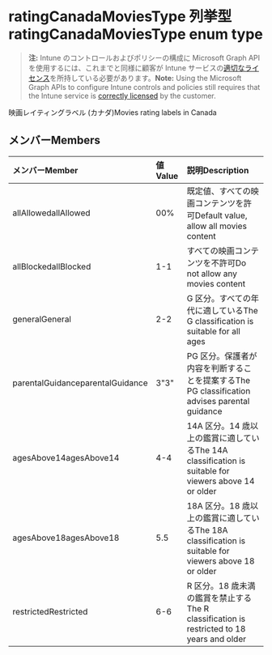# <a name="ratingcanadamoviestype-enum-type"></a><span data-ttu-id="70dd4-101">ratingCanadaMoviesType 列挙型</span><span class="sxs-lookup"><span data-stu-id="70dd4-101">ratingCanadaMoviesType enum type</span></span>

> <span data-ttu-id="70dd4-102">**注:** Intune のコントロールおよびポリシーの構成に Microsoft Graph API を使用するには、これまでと同様に顧客が Intune サービスの[適切なライセンス](https://go.microsoft.com/fwlink/?linkid=839381)を所持している必要があります。</span><span class="sxs-lookup"><span data-stu-id="70dd4-102">**Note:** Using the Microsoft Graph APIs to configure Intune controls and policies still requires that the Intune service is [correctly licensed](https://go.microsoft.com/fwlink/?linkid=839381) by the customer.</span></span>

<span data-ttu-id="70dd4-103">映画レイティングラベル (カナダ)</span><span class="sxs-lookup"><span data-stu-id="70dd4-103">Movies rating labels in Canada</span></span>
## <a name="members"></a><span data-ttu-id="70dd4-104">メンバー</span><span class="sxs-lookup"><span data-stu-id="70dd4-104">Members</span></span>
|<span data-ttu-id="70dd4-105">メンバー</span><span class="sxs-lookup"><span data-stu-id="70dd4-105">Member</span></span>|<span data-ttu-id="70dd4-106">値</span><span class="sxs-lookup"><span data-stu-id="70dd4-106">Value</span></span>|<span data-ttu-id="70dd4-107">説明</span><span class="sxs-lookup"><span data-stu-id="70dd4-107">Description</span></span>|
|:---|:---|:---|
|<span data-ttu-id="70dd4-108">allAllowed</span><span class="sxs-lookup"><span data-stu-id="70dd4-108">allAllowed</span></span>|<span data-ttu-id="70dd4-109">0</span><span class="sxs-lookup"><span data-stu-id="70dd4-109">0%</span></span>|<span data-ttu-id="70dd4-110">既定値、すべての映画コンテンツを許可</span><span class="sxs-lookup"><span data-stu-id="70dd4-110">Default value, allow all movies content</span></span>|
|<span data-ttu-id="70dd4-111">allBlocked</span><span class="sxs-lookup"><span data-stu-id="70dd4-111">allBlocked</span></span>|<span data-ttu-id="70dd4-112">1</span><span class="sxs-lookup"><span data-stu-id="70dd4-112">-1</span></span>|<span data-ttu-id="70dd4-113">すべての映画コンテンツを不許可</span><span class="sxs-lookup"><span data-stu-id="70dd4-113">Do not allow any movies content</span></span>|
|<span data-ttu-id="70dd4-114">general</span><span class="sxs-lookup"><span data-stu-id="70dd4-114">General</span></span>|<span data-ttu-id="70dd4-115">2</span><span class="sxs-lookup"><span data-stu-id="70dd4-115">-2</span></span>|<span data-ttu-id="70dd4-116">G 区分。すべての年代に適している</span><span class="sxs-lookup"><span data-stu-id="70dd4-116">The G classification is suitable for all ages</span></span>|
|<span data-ttu-id="70dd4-117">parentalGuidance</span><span class="sxs-lookup"><span data-stu-id="70dd4-117">parentalGuidance</span></span>|<span data-ttu-id="70dd4-118">3</span><span class="sxs-lookup"><span data-stu-id="70dd4-118">"3"</span></span>|<span data-ttu-id="70dd4-119">PG 区分。保護者が内容を判断することを提案する</span><span class="sxs-lookup"><span data-stu-id="70dd4-119">The PG classification advises parental guidance</span></span>|
|<span data-ttu-id="70dd4-120">agesAbove14</span><span class="sxs-lookup"><span data-stu-id="70dd4-120">agesAbove14</span></span>|<span data-ttu-id="70dd4-121">4</span><span class="sxs-lookup"><span data-stu-id="70dd4-121">-4</span></span>|<span data-ttu-id="70dd4-122">14A 区分。14 歳以上の鑑賞に適している</span><span class="sxs-lookup"><span data-stu-id="70dd4-122">The 14A classification is suitable for viewers above 14 or older</span></span>|
|<span data-ttu-id="70dd4-123">agesAbove18</span><span class="sxs-lookup"><span data-stu-id="70dd4-123">agesAbove18</span></span>|<span data-ttu-id="70dd4-124">5</span><span class="sxs-lookup"><span data-stu-id="70dd4-124">.5</span></span>|<span data-ttu-id="70dd4-125">18A 区分。18 歳以上の鑑賞に適している</span><span class="sxs-lookup"><span data-stu-id="70dd4-125">The 18A classification is suitable for viewers above 18 or older</span></span>|
|<span data-ttu-id="70dd4-126">restricted</span><span class="sxs-lookup"><span data-stu-id="70dd4-126">Restricted</span></span>|<span data-ttu-id="70dd4-127">6</span><span class="sxs-lookup"><span data-stu-id="70dd4-127">-6</span></span>|<span data-ttu-id="70dd4-128">R 区分。18 歳未満の鑑賞を禁止する</span><span class="sxs-lookup"><span data-stu-id="70dd4-128">The R classification is restricted to 18 years and older</span></span>|



